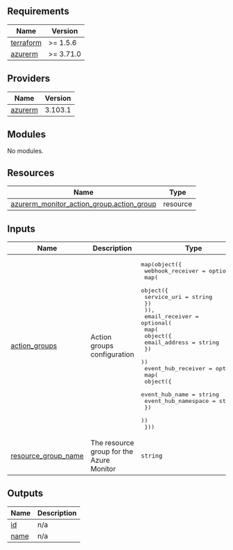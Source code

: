 ## Requirements

| Name | Version |
|------|---------|
| <a name="requirement_terraform"></a> [terraform](#requirement\_terraform) | >= 1.5.6 |
| <a name="requirement_azurerm"></a> [azurerm](#requirement\_azurerm) | >= 3.71.0 |

## Providers

| Name | Version |
|------|---------|
| <a name="provider_azurerm"></a> [azurerm](#provider\_azurerm) | 3.103.1 |

## Modules

No modules.

## Resources

| Name | Type |
|------|------|
| [azurerm_monitor_action_group.action_group](https://registry.terraform.io/providers/hashicorp/azurerm/latest/docs/resources/monitor_action_group) | resource |

## Inputs

| Name | Description | Type | Default | Required |
|------|-------------|------|---------|:--------:|
| <a name="input_action_groups"></a> [action\_groups](#input\_action\_groups) | Action groups configuration | <pre>map(object({<br>    webhook_receiver = optional(<br>      map(<br>        object({<br>          service_uri = string<br>        })<br>    )),<br>    email_receiver = optional(<br>      map(<br>        object({<br>          email_address = string<br>        })<br>    ))<br>    event_hub_receiver = optional(<br>      map(<br>        object({<br>          event_hub_name      = string<br>          event_hub_namespace = string<br>        })<br>    ))<br>  }))</pre> | `{}` | no |
| <a name="input_resource_group_name"></a> [resource\_group\_name](#input\_resource\_group\_name) | The resource group for the Azure Monitor | `string` | n/a | yes |

## Outputs

| Name | Description |
|------|-------------|
| <a name="output_id"></a> [id](#output\_id) | n/a |
| <a name="output_name"></a> [name](#output\_name) | n/a |
